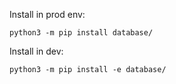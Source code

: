 Install in prod env:

``python3 -m pip install database/``


Install in dev:

``python3 -m pip install -e database/``